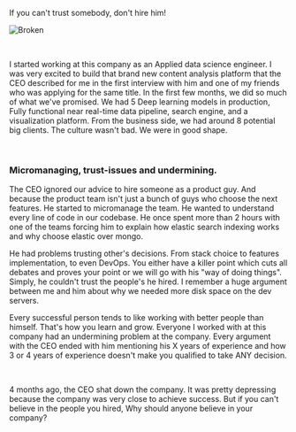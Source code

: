 If you can't trust somebody, don't hire him!

![Broken](https://images.unsplash.com/photo-1441804238730-210ce1c2cc00)

&nbsp;

I started working at this company as an Applied data science engineer.
I was very excited to build that brand new content analysis platform that the CEO described
for me in the first interview with him and one of my friends who was applying for the same title.
In the first few months, we did so much of what we've promised. We had 5 Deep learning models 
in production, Fully functional near real-time data pipeline, search engine, and a visualization platform.
From the business side, we had around 8 potential big clients. The culture wasn't bad. We were in good shape.

&nbsp;

### Micromanaging, trust-issues and undermining.


The CEO ignored our advice to hire someone as a product guy. 
And because the product team isn't just a bunch of guys who choose the next features.
He started to micromanage the team. He wanted to understand every line of code in our codebase.
He once spent more than 2 hours with one of the teams forcing him to explain
how elastic search indexing works and why choose elastic over mongo. 


He had problems trusting other's decisions. 
From stack choice to features implementation, to even DevOps. 
You either have a killer point which cuts all debates and proves your point or we will go with his "way of doing things". 
Simply, he couldn't trust the people's he hired. 
I remember a huge argument between me and him about why we needed more disk space on the dev servers.


Every successful person tends to like working with better people than himself.
That's how you learn and grow. Everyone I worked with at this company had an undermining
problem at the company. Every argument with the CEO ended with him mentioning his X years of
experience and how 3 or 4 years of experience doesn't make you qualified to take ANY decision.

&nbsp;

4 months ago, the CEO shat down the company. It was pretty depressing because the company was very close to achieve success. But if you can't believe in the people you hired, Why should anyone believe in your company?
